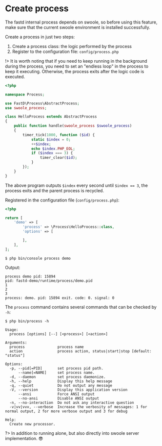 # Create process

The fastd internal process depends on swoole, so before using this feature, make sure that the current swoole environment is installed successfully.

Create a process in just two steps:

1. Create a process class: the logic performed by the process
2. Register to the configuration file: `config/process.php`

!> It is worth noting that if you need to keep running in the background during the process, you need to set an "endless loop" in the process to keep it executing. Otherwise, the process exits after the logic code is executed.

```php
<?php

namespace Process;

use FastD\Process\AbstractProcess;
use swoole_process;

class HelloProcess extends AbstractProcess
{
    public function handle(swoole_process $swoole_process)
    {
        timer_tick(1000, function ($id) {
            static $index = 0;
            ++$index;
            echo $index.PHP_EOL;
            if ($index === 3) {
                timer_clear($id);
            }
        });
    }
}
```

The above program outputs `$index` every second until `$index == 3`, the process exits and the parent process is recycled.

Registered in the configuration file (`config/process.php`):

```php
<?php

return [
    'demo' => [
        'process' => \Process\HelloProcess::class,
        'options' => [

        ],
    ],
];
```

```shell
$ php bin/console process demo
```

Output:

```text
process demo pid: 15894
pid: fastd-demo/runtime/process/demo.pid
1
2
3
process: demo. pid: 15894 exit. code: 0. signal: 0
```

The `process` command contains several commands that can be checked by` -h`:

```shell
$ php bin/process -h
```

```text
Usage:
  process [options] [--] [<process>] [<action>]

Arguments:
  process               process name
  action                process action, status|start|stop [default: "status"]

Options:
  -p, --pid[=PID]       set process pid path.
      --name[=NAME]     set process name.
  -d, --daemon          set process daemonize.
  -h, --help            Display this help message
  -q, --quiet           Do not output any message
  -V, --version         Display this application version
      --ansi            Force ANSI output
      --no-ansi         Disable ANSI output
  -n, --no-interaction  Do not ask any interactive question
  -v|vv|vvv, --verbose  Increase the verbosity of messages: 1 for normal output, 2 for more verbose output and 3 for debug

Help:
  Create new processor.
```

?> In addition to running alone, but also directly into swoole server implementation. 😎